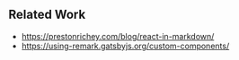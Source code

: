 ## Related Work
* https://prestonrichey.com/blog/react-in-markdown/
* https://using-remark.gatsbyjs.org/custom-components/
